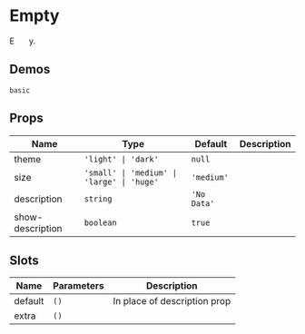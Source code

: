 # Empty
E<span style="opacity: 0;">mpt</span>y.
## Demos
```demo
basic
```
## Props
|Name|Type|Default|Description|
|-|-|-|-|
|theme|`'light' \| 'dark'`|`null`||
|size|`'small' \| 'medium' \| 'large' \| 'huge'`|`'medium'`||
|description|`string`|`'No Data'`||
|show-description|`boolean`|`true`||

## Slots
|Name|Parameters|Description|
|-|-|-|
|default|`()`|In place of description prop|
|extra|`()`||